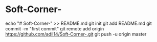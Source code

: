 # Soft-Corner-
echo "# Soft-Corner-" >> README.md
git init
git add README.md
git commit -m "first commit"
git remote add origin https://github.com/adil14/Soft-Corner-.git
git push -u origin master
